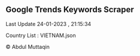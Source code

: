

## Google Trends Keywords Scraper 
 
Last Update 24-01-2023 , 21:15:34

Country List :
VIETNAM.json



© Abdul Muttaqin 
